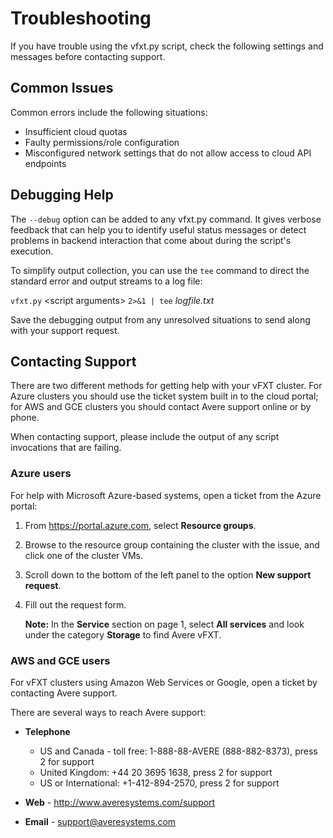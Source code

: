 # Troubleshooting

If you have trouble using the vfxt.py script, check the following settings and messages before contacting support. 

## Common Issues

Common errors include the following situations: 
* Insufficient cloud quotas
* Faulty permissions/role configuration
* Misconfigured network settings that do not allow access to cloud API endpoints

## Debugging Help

The `--debug` option can be added to any vfxt.py command. It gives verbose feedback that can help you to identify useful status messages or detect problems in backend interaction that come about during the script's execution. 

To simplify output collection, you can use the `tee` command to direct the standard error and output streams to a log file: 

`vfxt.py` \<script arguments\> `2>&1 | tee` *logfile.txt* 

Save the debugging output from any unresolved situations to send along with your support request. 

## Contacting Support 

There are two different methods for getting help with your vFXT cluster. For Azure clusters you should use the ticket system built in to the cloud portal; for AWS and GCE clusters you should contact Avere support online or by phone.

When contacting support, please include the output of any script invocations that are failing.

### Azure users

For help with Microsoft Azure-based systems, open a ticket from the Azure portal: 

1. From https://portal.azure.com, select **Resource groups**.
1. Browse to the resource group containing the cluster with the issue, and click one of the cluster VMs. 
1. Scroll down to the bottom of the left panel to the option **New support request**.
1. Fill out the request form. 

   **Note:** In the **Service** section on page 1, select **All services** and look under the category **Storage** to find Avere vFXT.

### AWS and GCE users 

For vFXT clusters using Amazon Web Services or Google, open a ticket by contacting Avere support. 

There are several ways to reach Avere support:

* **Telephone** 
  * US and Canada - toll free: 1-888-88-AVERE (888-882-8373), press 2 for support
  * United Kingdom: +44 20 3695 1638, press 2 for support
  * US or International: +1-412-894-2570, press 2 for support

* **Web** - http://www.averesystems.com/support 
 
* **Email** - support@averesystems.com
